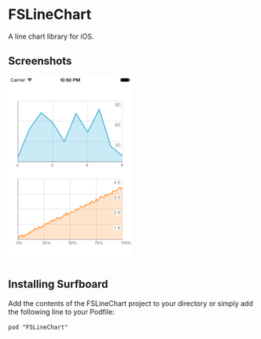 FSLineChart
===========

A line chart library for iOS.

Screenshots
---
<img src="Screenshots/fslinechart.png" width=50% />

Installing Surfboard
---
Add the contents of the FSLineChart project to your directory or simply add the following line to your Podfile:

    pod "FSLineChart"